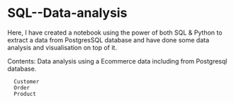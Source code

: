 # SQL--Data-analysis


Here, I have created a notebook using the power of both SQL & Python to extract a data from PostgresSQL database and have done some data analysis and visualisation on top of it. 

   Contents: 
      Data analysis using a Ecommerce data including  from Postgresql database.
      
      Customer 
      Order 
      Product
